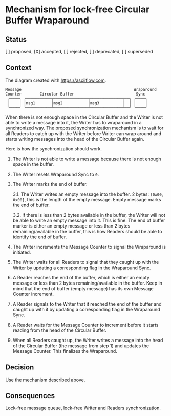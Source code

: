 <!-- Copyright 2024 Leonid Shlyapnikov. -->
<!-- SPDX-License-Identifier: Apache-2.0 -->

# Mechanism for lock-free Circular Buffer Wraparound

## Status

[ ] proposed, [X] accepted, [ ] rejected, [ ] deprecated, [ ] superseded

## Context

The diagram created with https://asciiflow.com.

```
Message                                                 Wraparound
Counter        Circular Buffer                           Sync
 ┌────┐ ┌───────────┬───────────────┬──────────────┬──┐ ┌────┐
 │    │ │msg1       │msg2           │msg3          │  │ │    │
 └────┘ └───────────┴───────────────┴──────────────┴──┘ └────┘
```

When there is not enough space in the Circular Buffer and the Writer is not able to write a message into it, the Writer has to wraparound in a synchronized way. The proposed synchronization mechanism is to wait for all Readers to catch up with the Writer before Writer can wrap around and starts writing messages into the head of the Circular Buffer again.

Here is how the synchronization should work.

1. The Writer is not able to write a message because there is not enough space in the buffer.

2. The Writer resets Wraparound Sync to `0`.

3. The Writer marks the end of buffer.

   3.1. The Writer writes an empty message into the buffer. 2 bytes: `[0x00, 0x00]`, this is the length of the empty message. Empty message marks the end of buffer.

   3.2. If there is less than 2 bytes available in the buffer, the Writer will not be able to write an empty message into it. This is fine. The end of buffer marker is either an empty message or less than 2 bytes remaining/available in the buffer, this is how Readers should be able to identify the end of buffer.

4. The Writer increments the Message Counter to signal the Wraparound is initiated.

5. The Writer waits for all Readers to signal that they caught up with the Writer by updating a corresponding flag in the Wraparound Sync.

6. A Reader reaches the end of the buffer, which is either an empty message or less than 2 bytes remaining/available in the buffer. Keep in mind that the end of buffer (empty message) has its own Message Counter increment.

7. A Reader signals to the Writer that it reached the end of the buffer and caught up with it by updating a corresponding flag in the Wraparound Sync.

8. A Reader waits for the Message Counter to increment before it starts reading from the head of the Circular Buffer.

9. When all Readers caught up, the Writer writes a message into the head of the Circular Buffer (the message from step 1) and updates the Message Counter. This finalizes the Wraparound.

## Decision

Use the mechanism described above.

## Consequences

Lock-free message queue, lock-free Writer and Readers synchronization.
